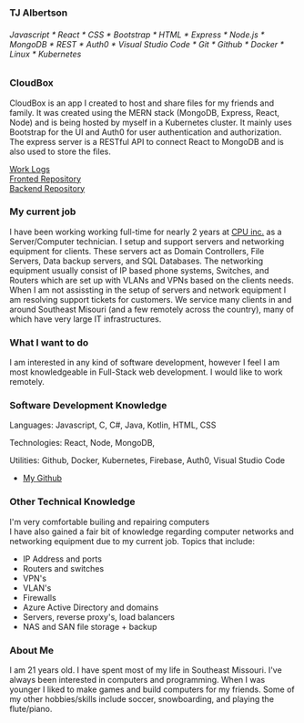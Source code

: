 ### TJ Albertson
###### Javascript * React * CSS * Bootstrap * HTML * Express * Node.js * MongoDB * REST * Auth0 * Visual Studio Code * Git * Github * Docker * Linux * Kubernetes

### CloudBox
CloudBox is an app I created to host and share files for my friends and family. It was created using the MERN stack (MongoDB, Express, React, Node) and is being hosted by myself in a Kubernetes cluster. It mainly uses Bootstrap for the UI and Auth0 for user authentication and authorization. The express server is a RESTful API to connect React to MongoDB and is also used to store the files.  

[Work Logs](url)  
[Fronted Repository](url)  
[Backend Repository](url)  

### My current job

I have been working working full-time for nearly 2 years at [CPU inc.](https://www.c-p-u.com/) as a Server/Computer technician. I setup and support servers and networking equipment for clients. These servers act as Domain Controllers, File Servers, Data backup servers, and SQL Databases. The networking equipment usually consist of IP based phone systems, Switches, and Routers which are set up with VLANs and VPNs based on the clients needs. When I am not assissting in the setup of servers and network equipment I am resolving support tickets for customers. We service many clients in and around Southeast Misouri (and a few remotely across the country), many of which have very large IT infrastructures.

### What I want to do  

I am interested in any kind of software development, however I feel I am most knowledgeable in Full-Stack web development. I would like to work remotely.  

### Software Development Knowledge  

Languages: Javascript, C, C#, Java, Kotlin, HTML, CSS  

Technologies: React, Node, MongoDB, 

Utilities: Github, Docker, Kubernetes, Firebase, Auth0, Visual Studio Code  

- [My Github](https://github.com/TJ-Albertson)

### Other Technical Knowledge  

I'm very comfortable builing and repairing computers  
I have also gained a fair bit of knowledge regarding computer networks and networking equipment due to my current job. Topics that include:  
- IP Address and ports
- Routers and switches
- VPN's
- VLAN's
- Firewalls
- Azure Active Directory and domains
- Servers, reverse proxy's, load balancers
- NAS and SAN file storage + backup

### About Me  

I am 21 years old. I have spent most of my life in Southeast Missouri. I've always been interested in computers and programming. When I was younger I liked to make games and build computers for my friends. Some of my other hobbies/skills include soccer, snowboarding, and playing the flute/piano.
